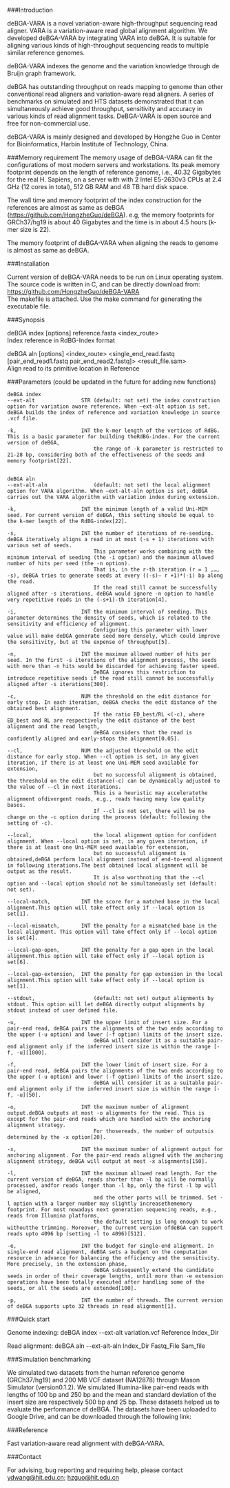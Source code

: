 ###Introduction

deBGA-VARA is a novel variation-aware high-throughput sequencing read aligner. VARA is a variation-aware read global alignment algorithm. We developed deBGA-VARA by integrating VARA into deBGA. It is suitable for aligning various kinds of high-throughput sequencing reads to multiple similar reference genomes.

deBGA-VARA indexes the genome and the variation knowledge through de Bruijn graph framework. 

deBGA has outstanding throughput on reads mapping to genome than other conventional read aligners and variation-aware read aligners. A series of benchmarks on simulated and HTS datasets demonstrated that it can simultaneously achieve good throughput, sensitivity and accuracy in various kinds of read alignment tasks. DeBGA-VARA is open source and free for non-commercial use.

deBGA-VARA is mainly designed and developed by Hongzhe Guo in Center for Bioinformatics, Harbin Institute of Technology, China.

###Memory requirement
The memory usage of deBGA-VARA can fit the configurations of most modern servers and workstations. Its peak memory footprint depends on the length of reference genome, i.e., 40.32 Gigabytes for the real H. Sapiens, on a server with  with 2 Intel E5-2630v3 CPUs at 2.4 GHz (12 cores in total), 512 GB RAM and 48 TB hard disk space.

The wall time and memory footprint of the index construction for the references are almost as same as deBGA (https://github.com/HongzheGuo/deBGA). e.g, the memory footprints for GRCh37/hg19 is about 40 Gigabytes and the time is in about 4.5 hours (k-mer size is 22).

The memory footprint of deBGA-VARA when aligning the reads to genome is almost as same as deBGA.

###Installation

Current version of deBGA-VARA needs to be run on Linux operating system.  
The source code is written in C, and can be directly download from: https://github.com/HongzheGuo/deBGA-VARA  
The makefile is attached. Use the make command for generating the executable file.  

###Synopsis

deBGA index [options] reference.fasta \<index_route\>  
Index reference in RdBG-Index format  

deBGA aln [options] \<index_route\> \<single_end_read.fastq [pair_end_read1.fastq pair_end_read2.fastq]\> \<result_file.sam\>  
Align read to its primitive location in Reference  

###Parameters (could be updated in the future for adding new functions)
```
deBGA index   
--ext-alt 				STR	(default: not set) the index construction option for variation aware reference. When –ext-alt option is set, deBGA builds the index of reference and variation knowledge in source .vcf file. 

-k,                     INT the k-mer length of the vertices of RdBG. This is a basic parameter for building theRdBG-index. For the current version of deBGA, 
							the range of -k parameter is restricted to 21-28 bp, considering both of the effectiveness of the seeds and memory footprint[22]. 
 
 
deBGA aln 
--ext-alt-aln 				(default: not set) the local alignment option for VARA algorithm. When –ext-alt-aln option is set, deBGA carries out the VARA algorithm with variation index during extension. 

-k,                     INT the minimum length of a valid Uni-MEM seed. For current version of deBGA, this setting should be equal to the k-mer length of the RdBG-index[22].    

-s,                     INT the number of iterations of re-seeding. deBGA iteratively aligns a read in at most (-s + 1) iterations with various set of seeds. 
							This parameter works combining with the minimum interval of seeding (the -i option) and the maximum allowed number of hits per seed (the -n option). 
							That is, in the r-th iteration (r = 1 ,…, -s), deBGA tries to generate seeds at every ((-s)– r +1)*(-i) bp along the read. 
							If the read still cannot be successfully aligned after -s iterations, deBGA would ignore -n option to handle very repetitive reads in the (-s+1)-th iteration[4].    

-i,                     INT the minimum interval of seeding. This parameter determines the density of seeds, which is related to the sensitivity and efficiency of alignment. 
							Configuring this parameter with lower value will make deBGA generate seed more densely, which could improve the sensitivity, but at the expense of throughput[5].   

-n,                     INT the maximum allowed number of hits per seed. In the first -s iterations of the alignment process, the seeds with more than -n hits would be discarded for achieving faster speed.
							DeBGA ignores this restriction to introduce repetitive seeds if the read still cannot be successfully aligned after -s iterations[300].  
							
-c,                     NUM the threshold on the edit distance for early stop. In each iteration, deBGA checks the edit distance of the obtained best alignment. 
							If the ratio ED_best/RL <(-c), where ED_best and RL are respectively the edit distance of the best alignment and the read length, 
							deBGA considers that the read is confidently aligned and early-stops the alignment[0.05].    

--cl,                   NUM the adjusted threshold on the edit distance for early stop. When --cl option is set, in any given iteration, if there is at least one Uni-MEM seed available for extension, 
							but no successful alignment is obtained, the threshold on the edit distance(-c) can be dynamically adjusted to the value of --cl in next iterations. 
							This is a heuristic may acceleratethe alignment ofdivergent reads, e.g., reads having many low quality bases. 
							If --cl is not set, there will be no change on the -c option during the process (default: following the setting of -c).    

--local,                    the local alignment option for confident alignment. When --local option is set, in any given iteration, if there is at least one Uni-MEM seed available for extension, 
							but no successful alignment is obtained,deBGA perform local alignment instead of end-to-end alignment in following iterations.The best obtained local alignment will be output as the result. 
							It is also worthnoting that the --cl option and --local option should not be simultaneously set (default: not set).    

--local-match,          INT the score for a matched base in the local alignment.This option will take effect only if --local option is set[1].     

--local-mismatch,       INT the penalty for a mismatched base in the local alignment. This option will take effect only if --local option is set[4].    

--local-gap-open,       INT the penalty for a gap open in the local alignment.This option will take effect only if --local option is set[6].    

--local-gap-extension,  INT the penalty for gap extension in the local alignment.This option will take effect only if --local option is set[1].     

--stdout,					(default: not set) output alignments by stdout. This option will let deBGA directly output alignments by stdout instead of user defined file.

-u,                     INT the upper limit of insert size. For a pair-end read, deBGA pairs the alignments of the two ends according to the upper (-u option) and lower (-f option) limits of the insert size.
							deBGA will consider it as a suitable pair-end alignment only if the inferred insert size is within the range [-f, -u][1000].

-f,                     INT the lower limit of insert size. For a pair-end read, deBGA pairs the alignments of the two ends according to the upper (-u option) and lower (-f option) limits of the insert size. 
							deBGA will consider it as a suitable pair-end alignment only if the inferred insert size is within the range [-f, -u][50].        

-o,                     INT the maximum number of alignment output.deBGA outputs at most -o alignments for the read. This is except for the pair-end reads which are handled with the anchoring alignment strategy. 
							For thosereads, the number of outputsis determined by the -x option[20].  

-x,                     INT the maximum number of alignment output for anchoring alignment. For the pair-end reads aligned with the anchoring alignment strategy, deBGA will output at most -x alignments[150].    

-l,                     INT the maximum allowed read length. For the current version of deBGA, reads shorter than -l bp will be normally processed, andfor reads longer than -l bp, only the first -l bp will be aligned, 
							and the other parts will be trimmed. Set -l option with a larger number may slightly increasethememory footprint. For most nowadays next generation sequencing reads, e.g., reads from Illumina platforms, 
							the default setting is long enough to work withoutthe trimming. Moreover, the current version ofdeBGA can support reads upto 4096 bp (setting -l to 4096)[512].     

-e,                     INT the budget for single-end alignment. In single-end read alignment, deBGA sets a budget on the computation resource in advance for balancing the efficiency and the sensitivity. More precisely, in the extension phase, 
							deBGA subsequently extend the candidate seeds in order of their coverage lengths, until more than -e extension operations have been totally executed after handling some of the seeds, or all the seeds are extended[100].

-p,                     INT the number of threads. The current version of deBGA supports upto 32 threads in read alignment[1].    
```

###Quick start

Genome indexing:
deBGA index --ext-alt variation.vcf Reference Index_Dir

Read alignment:
deBGA aln --ext-alt-aln Index_Dir Fastq_File Sam_file

###Simulation benchmarking

We simulated two datasets from the human reference genome (GRCh37/hg19) and 200 MB VCF dataset (NA12878) through Mason Simulator (version0.1.2). We simulated Illumina-like pair-end reads with lengths of 100 bp and 250 bp and the mean and standard deviation of the insert size are respectively 500 bp and 25 bp. These datasets helped us to evaluate the performance of deBGA. The datasets have been uploaded to Google Drive, and can be downloaded through the following link:


###Reference

Fast variation-aware read alignment with deBGA-VARA.

###Contact

For advising, bug reporting and requiring help, please contact ydwang@hit.edu.cn; hzguo@hit.edu.cn

